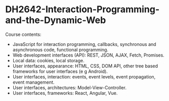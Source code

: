 # DH2642-Interaction-Programming-and-the-Dynamic-Web
Course contents:
- JavaScript for interaction programming, callbacks, synchronous and asynchronous code, functional programming.
- Web development interfaces (API): REST, JSON, AJAX, Fetch, Promises.
- Local data: cookies, local storage.
- User interfaces, appearance: HTML, CSS, DOM API, other tree based frameworks for user interfaces (e g Android).
- User interfaces, interaction: events, event levels, event propagation, event management.
- User interfaces, architectures: Model-View-Controller.
- User interfaces, frameworks: React, Angular, Vue.
